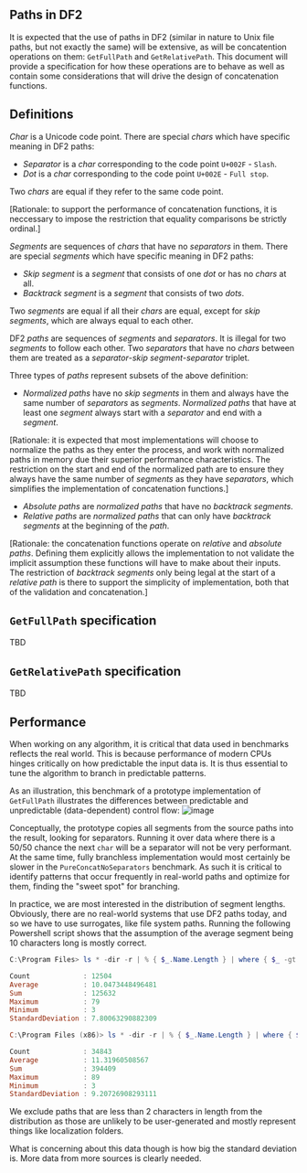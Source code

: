 ## Paths in DF2

It is expected that the use of paths in DF2 (similar in nature to Unix file paths, but not exactly the same) will be extensive, as will be concatention operations on them: `GetFullPath` and `GetRelativePath`. This document will provide a specification for how these operations are to behave as well as contain some considerations that will drive the design of concatenation functions.

## Definitions

_Char_ is a Unicode code point. There are special _chars_ which have specific meaning in DF2 paths:
- _Separator_ is a _char_ corresponding to the code point `U+002F` - `Slash`.
- _Dot_ is a _char_ corresponding to the code point `U+002E` - `Full stop`.

Two _chars_ are equal if they refer to the same code point.

[Rationale: to support the performance of concatenation functions, it is neccessary to impose the restriction that equality comparisons be strictly ordinal.]

_Segments_ are sequences of _chars_ that have no _separators_ in them. There are special _segments_ which have specific meaning in DF2 paths:
- _Skip segment_ is a _segment_ that consists of one _dot_ or has no _chars_ at all.
- _Backtrack segment_ is a _segment_ that consists of two _dots_.

Two _segments_ are equal if all their _chars_ are equal, except for _skip segments_, which are always equal to each other.

DF2 _paths_ are sequences of _segments_ and _separators_. It is illegal for two _segments_ to follow each other. Two _separators_ that have no _chars_ between them are treated as a _separator_-_skip segment_-_separator_ triplet.

Three types of _paths_ represent subsets of the above definition:
- _Normalized paths_ have no _skip segments_ in them and always have the same number of _separators_ as _segments_. _Normalized paths_ that have at least one _segment_ always start with a _separator_ and end with a _segment_.

[Rationale: it is expected that most implementations will choose to normalize the paths as they enter the process, and work with normalized paths in memory due their superior performance characteristics. The restriction on the start and end of the normalized path are to ensure they always have the same number of _segments_ as they have _separators_, which simplifies the implementation of concatenation functions.]

- _Absolute paths_ are _normalized paths_ that have no _backtrack segments_.
- _Relative paths_ are _normalized paths_ that can only have _backtrack segments_ at the beginning of the _path_.

[Rationale: the concatenation functions operate on _relative_ and _absolute paths_. Defining them explicitly allows the implementation to not validate the implicit assumption these functions will have to make about their inputs. The restriction of _backtrack segments_ only being legal at the start of a _relative path_ is there to support the simplicity of implementation, both that of the validation and concatenation.]

## `GetFullPath` specification

TBD

## `GetRelativePath` specification

TBD

## Performance

When working on any algorithm, it is critical that data used in benchmarks reflects the real world. This is because performance of modern CPUs hinges critically on how predictable the input data is. It is thus essential to tune the algorithm to branch in predictable patterns.

As an illustration, this benchmark of a prototype implementation of `GetFullPath` illustrates the differences between predictable and unpredictable (data-dependent) control flow:
![image](https://user-images.githubusercontent.com/62474226/104724925-6e9a5c00-5742-11eb-963b-d19859d5465a.png)

Conceptually, the prototype copies all segments from the source paths into the result, looking for separators. Running it over data where there is a 50/50 chance the next `char` will be a separator will not be very performant. At the same time, fully branchless implementation would most certainly be slower in the `PureConcatNoSeparators` benchmark. As such it is critical to identify patterns that occur frequently in real-world paths and optimize for them, finding the "sweet spot" for branching.

In practice, we are most interested in the distribution of segment lengths. Obviously, there are no real-world systems that use DF2 paths today, and so we have to use surrogates, like file system paths. Running the following Powershell script shows that the assumption of the average segment being 10 characters long is mostly correct.
```Powershell
C:\Program Files> ls * -dir -r | % { $_.Name.Length } | where { $_ -gt 2 } | measure -all

Count             : 12504
Average           : 10.0473448496481
Sum               : 125632
Maximum           : 79
Minimum           : 3
StandardDeviation : 7.80063290882309

C:\Program Files (x86)> ls * -dir -r | % { $_.Name.Length } | where { $_ -gt 2 } | measure -all

Count             : 34843
Average           : 11.31960508567
Sum               : 394409
Maximum           : 89
Minimum           : 3
StandardDeviation : 9.20726908293111
```
We exclude paths that are less than 2 characters in length from the distribution as those are unlikely to be user-generated and mostly represent things like localization folders.

What is concerning about this data though is how big the standard deviation is. More data from more sources is clearly needed.
